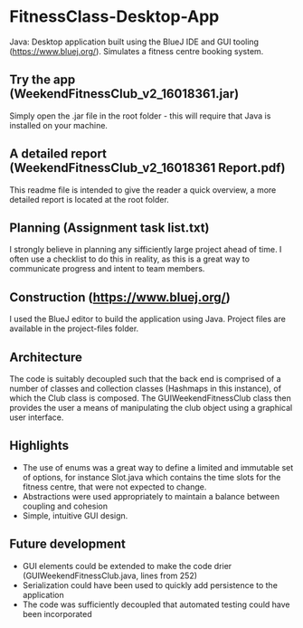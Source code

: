 # FitnessClass-Desktop-App
Java: Desktop application built using the BlueJ IDE and GUI tooling (https://www.bluej.org/). Simulates a fitness centre booking system.

## Try the app (WeekendFitnessClub_v2_16018361.jar)
Simply open the .jar file in the root folder - this will require that Java is installed on your machine.

## A detailed report (WeekendFitnessClub_v2_16018361 Report.pdf)
This readme file is intended to give the reader a quick overview, a more detailed report is located at the root folder.

## Planning (Assignment task list.txt)
I strongly believe in planning any sifficiently large project ahead of time. I often use a checklist to do this in reality, as this is a great way to communicate progress and intent to team members.

## Construction (https://www.bluej.org/)
I used the BlueJ editor to build the application using Java. Project files are available in the project-files folder.

## Architecture
The code is suitably decoupled such that the back end is comprised of a number of classes and collection classes (Hashmaps in this instance), of which the Club class is composed. The GUIWeekendFitnessClub class then provides the user a means of manipulating the club object using a graphical user interface.

## Highlights
* The use of enums was a great way to define a limited and immutable set of options, for instance Slot.java which contains the time slots for the fitness centre, that were not expected to change.
* Abstractions were used appropriately to maintain a balance between coupling and cohesion
* Simple, intuitive GUI design.

## Future development
* GUI elements could be extended to make the code drier (GUIWeekendFitnessClub.java, lines from 252)
* Serialization could have been used to quickly add persistence to the application
* The code was sufficiently decoupled that automated testing could have been incorporated
